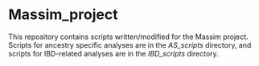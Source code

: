 # Massim_project
This repository contains scripts written/modified for the Massim project. Scripts for ancestry specific analyses are in the *AS_scripts* directory, and scripts for IBD-related analyses are in the *IBD_scripts* directory.